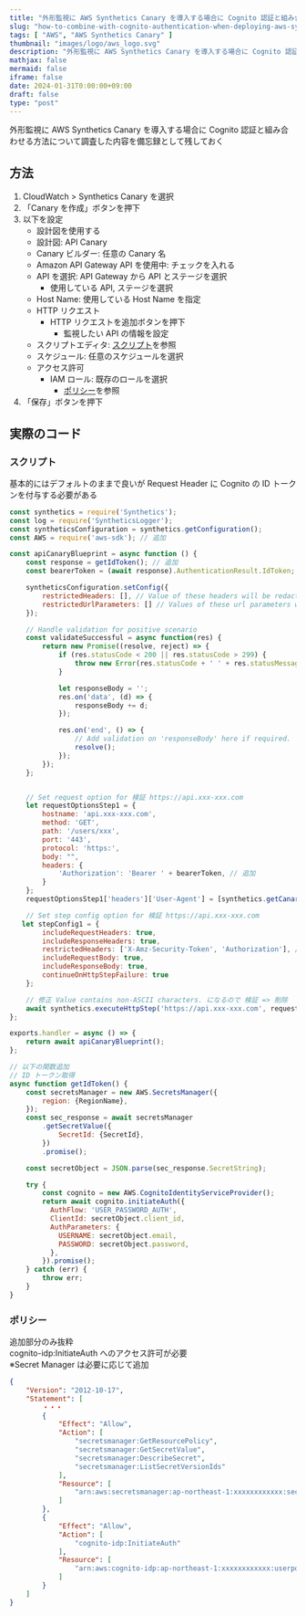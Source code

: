 ```yaml
---
title: "外形監視に AWS Synthetics Canary を導入する場合に Cognito 認証と組み合わせる方法"
slug: "how-to-combine-with-cognito-authentication-when-deploying-aws-synthetics-canary-for-external-monitoring"
tags: [ "AWS", "AWS Synthetics Canary" ]
thumbnail: "images/logo/aws_logo.svg"
description: "外形監視に AWS Synthetics Canary を導入する場合に Cognito 認証と組み合わせる方法について調査した内容を備忘録として残しておく"
mathjax: false
mermaid: false
iframe: false
date: 2024-01-31T0:00:00+09:00
draft: false
type: "post"
---
```


外形監視に AWS Synthetics Canary を導入する場合に Cognito 認証と組み合わせる方法について調査した内容を備忘録として残しておく

## 方法

1. CloudWatch > Synthetics Canary を選択
2. 「Canary を作成」ボタンを押下
3. 以下を設定
    * 設計図を使用する
    * 設計図: API Canary
    * Canary ビルダー: 任意の Canary 名
    * Amazon API Gateway API を使用中: チェックを入れる
    * API を選択: API Gateway から API とステージを選択
      * 使用している API, ステージを選択
    * Host Name: 使用している Host Name を指定
    * HTTP リクエスト
      * HTTP リクエストを追加ボタンを押下
        * 監視したい API の情報を設定
    * スクリプトエディタ: [スクリプト](#スクリプト)を参照
    * スケジュール: 任意のスケジュールを選択
    * アクセス許可
      * IAM ロール: 既存のロールを選択
        * [ポリシー](#ポリシー)を参照
4. 「保存」ボタンを押下

## 実際のコード

### スクリプト

基本的にはデフォルトのままで良いが Request Header に Cognito の ID トークンを付与する必要がある

```js
const synthetics = require('Synthetics');
const log = require('SyntheticsLogger');
const syntheticsConfiguration = synthetics.getConfiguration();
const AWS = require('aws-sdk'); // 追加

const apiCanaryBlueprint = async function () {
    const response = getIdToken(); // 追加
    const bearerToken = (await response).AuthenticationResult.IdToken; // 追加

    syntheticsConfiguration.setConfig({
        restrictedHeaders: [], // Value of these headers will be redacted from logs and reports
        restrictedUrlParameters: [] // Values of these url parameters will be redacted from logs and reports
    });

    // Handle validation for positive scenario
    const validateSuccessful = async function(res) {
        return new Promise((resolve, reject) => {
            if (res.statusCode < 200 || res.statusCode > 299) {
                throw new Error(res.statusCode + ' ' + res.statusMessage);
            }

            let responseBody = '';
            res.on('data', (d) => {
                responseBody += d;
            });

            res.on('end', () => {
                // Add validation on 'responseBody' here if required.
                resolve();
            });
        });
    };


    // Set request option for 検証 https://api.xxx-xxx.com
    let requestOptionsStep1 = {
        hostname: 'api.xxx-xxx.com',
        method: 'GET',
        path: '/users/xxx',
        port: '443',
        protocol: 'https:',
        body: "",
        headers: {
            'Authorization': 'Bearer ' + bearerToken, // 追加
        }
    };
    requestOptionsStep1['headers']['User-Agent'] = [synthetics.getCanaryUserAgentString(), requestOptionsStep1['headers']['User-Agent']].join(' ');

    // Set step config option for 検証 https://api.xxx-xxx.com
   let stepConfig1 = {
        includeRequestHeaders: true,
        includeResponseHeaders: true,
        restrictedHeaders: ['X-Amz-Security-Token', 'Authorization'], // Restricted header values do not appear in report generated.
        includeRequestBody: true,
        includeResponseBody: true,
        continueOnHttpStepFailure: true
    };

    // 修正 Value contains non-ASCII characters. になるので 検証 => 削除
    await synthetics.executeHttpStep('https://api.xxx-xxx.com', requestOptionsStep1, validateSuccessful, stepConfig1);
};

exports.handler = async () => {
    return await apiCanaryBlueprint();
};

// 以下の関数追加
// ID トークン取得
async function getIdToken() {
    const secretsManager = new AWS.SecretsManager({
        region: {RegionName},
    });
    const sec_response = await secretsManager
        .getSecretValue({
            SecretId: {SecretId},
        })
        .promise();

    const secretObject = JSON.parse(sec_response.SecretString);

    try {
        const cognito = new AWS.CognitoIdentityServiceProvider();
        return await cognito.initiateAuth({
          AuthFlow: 'USER_PASSWORD_AUTH',
          ClientId: secretObject.client_id,
          AuthParameters: {
            USERNAME: secretObject.email,
            PASSWORD: secretObject.password,
          },
        }).promise();
    } catch (err) {
        throw err;
    }
}
```

### ポリシー

追加部分のみ抜粋  
cognito-idp:InitiateAuth へのアクセス許可が必要  
※Secret Manager は必要に応じて追加

```json
{
    "Version": "2012-10-17",
    "Statement": [
        ・・・
        {
            "Effect": "Allow",
            "Action": [
                "secretsmanager:GetResourcePolicy",
                "secretsmanager:GetSecretValue",
                "secretsmanager:DescribeSecret",
                "secretsmanager:ListSecretVersionIds"
            ],
            "Resource": [
                "arn:aws:secretsmanager:ap-northeast-1:xxxxxxxxxxxx:secret:*"
            ]
        },
        {
            "Effect": "Allow",
            "Action": [
                "cognito-idp:InitiateAuth"
            ],
            "Resource": [
                "arn:aws:cognito-idp:ap-northeast-1:xxxxxxxxxxxx:userpool/ap-northeast-1_xxxxxxxxx"
            ]
        }
    ]
}
```
